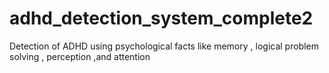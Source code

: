 # adhd_detection_system_complete2
Detection of ADHD using psychological facts  like memory , logical problem solving , perception ,and attention
